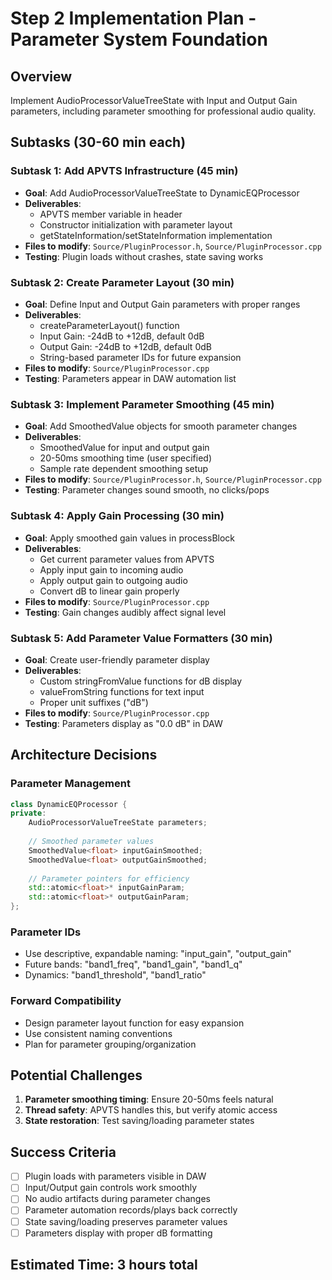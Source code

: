 # Step 2 Implementation Plan - Parameter System Foundation

## Overview
Implement AudioProcessorValueTreeState with Input and Output Gain parameters, including parameter smoothing for professional audio quality.

## Subtasks (30-60 min each)

### Subtask 1: Add APVTS Infrastructure (45 min)
- **Goal**: Add AudioProcessorValueTreeState to DynamicEQProcessor
- **Deliverables**:
  - APVTS member variable in header
  - Constructor initialization with parameter layout
  - getStateInformation/setStateInformation implementation
- **Files to modify**: `Source/PluginProcessor.h`, `Source/PluginProcessor.cpp`
- **Testing**: Plugin loads without crashes, state saving works

### Subtask 2: Create Parameter Layout (30 min)
- **Goal**: Define Input and Output Gain parameters with proper ranges
- **Deliverables**:
  - createParameterLayout() function
  - Input Gain: -24dB to +12dB, default 0dB
  - Output Gain: -24dB to +12dB, default 0dB
  - String-based parameter IDs for future expansion
- **Files to modify**: `Source/PluginProcessor.cpp`
- **Testing**: Parameters appear in DAW automation list

### Subtask 3: Implement Parameter Smoothing (45 min)
- **Goal**: Add SmoothedValue objects for smooth parameter changes
- **Deliverables**:
  - SmoothedValue<float> for input and output gain
  - 20-50ms smoothing time (user specified)
  - Sample rate dependent smoothing setup
- **Files to modify**: `Source/PluginProcessor.h`, `Source/PluginProcessor.cpp`
- **Testing**: Parameter changes sound smooth, no clicks/pops

### Subtask 4: Apply Gain Processing (30 min)
- **Goal**: Apply smoothed gain values in processBlock
- **Deliverables**:
  - Get current parameter values from APVTS
  - Apply input gain to incoming audio
  - Apply output gain to outgoing audio
  - Convert dB to linear gain properly
- **Files to modify**: `Source/PluginProcessor.cpp`
- **Testing**: Gain changes audibly affect signal level

### Subtask 5: Add Parameter Value Formatters (30 min)
- **Goal**: Create user-friendly parameter display
- **Deliverables**:
  - Custom stringFromValue functions for dB display
  - valueFromString functions for text input
  - Proper unit suffixes ("dB")
- **Files to modify**: `Source/PluginProcessor.cpp`
- **Testing**: Parameters display as "0.0 dB" in DAW

## Architecture Decisions

### Parameter Management
```cpp
class DynamicEQProcessor {
private:
    AudioProcessorValueTreeState parameters;
    
    // Smoothed parameter values
    SmoothedValue<float> inputGainSmoothed;
    SmoothedValue<float> outputGainSmoothed;
    
    // Parameter pointers for efficiency
    std::atomic<float>* inputGainParam;
    std::atomic<float>* outputGainParam;
};
```

### Parameter IDs
- Use descriptive, expandable naming: "input_gain", "output_gain"
- Future bands: "band1_freq", "band1_gain", "band1_q"
- Dynamics: "band1_threshold", "band1_ratio"

### Forward Compatibility
- Design parameter layout function for easy expansion
- Use consistent naming conventions
- Plan for parameter grouping/organization

## Potential Challenges
1. **Parameter smoothing timing**: Ensure 20-50ms feels natural
2. **Thread safety**: APVTS handles this, but verify atomic access
3. **State restoration**: Test saving/loading parameter states

## Success Criteria
- [ ] Plugin loads with parameters visible in DAW
- [ ] Input/Output gain controls work smoothly
- [ ] No audio artifacts during parameter changes
- [ ] Parameter automation records/plays back correctly
- [ ] State saving/loading preserves parameter values
- [ ] Parameters display with proper dB formatting

## Estimated Time: 3 hours total